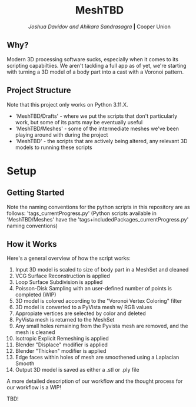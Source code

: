 <div align="center">

# MeshTBD

_Joshua Davidov and Ahikara Sandrasagra_ **|** Cooper Union

</div>

## Why?

Modern 3D processing software sucks, especially when it comes to its scripting capabiltiies. We aren't tackling a full app as of yet, we're starting with turning a 3D model of a body part into a cast with a Voronoi pattern. <br>

## Project Structure

Note that this project only works on Python 3.11.X.

- 'MeshTBD/Drafts' - where we put the scripts that don't particularly work, but some of its parts may be eventually useful
- 'MeshTBD/Meshes' - some of the intermediate meshes we've been playing around with during the project
- 'MeshTBD' - the scripts that are actively being altered, any relevant 3D models to running these scripts <br>

# Setup

## Getting Started

Note the naming conventions for the python scripts in this repository are as follows:
'tags_currentProgress.py' (Python scripts available in 'MeshTBD/Meshes' have the 'tags+includedPackages_currentProgress.py' naming conventions)

## How it Works

Here's a general overview of how the script works:

1. Input 3D model is scaled to size of body part in a MeshSet and cleaned
2. VCG Surface Reconstruction is applied
3. Loop Surface Subdivision is applied
4. Poisson-Disk Sampling with an user-defined number of points is completed (WIP)
5. 3D model is colored according to the "Voronoi Vertex Coloring" filter
6. 3D model is converted to a PyVista mesh w/ RGB values
7. Appropiate vertices are selected by color and deleted
8. PyVista mesh is returned to the MeshSet
9. Any small holes remaining from the Pyvista mesh are removed, and the mesh is cleaned
10. Isotropic Explicit Remeshing is applied 
11. Blender "Displace" modifier is applied 
12. Blender "Thicken" modifier is applied
13. Edge faces within holes of mesh are smoothened using a Laplacian Smooth
14. Output 3D model is saved as either a .stl or .ply file

A more detailed description of our workflow and the thought process for our workflow is a WIP!

TBD!
